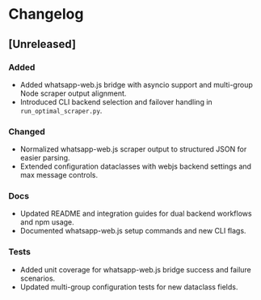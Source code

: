 # Changelog

## [Unreleased]

### Added
- Added whatsapp-web.js bridge with asyncio support and multi-group Node scraper output alignment.
- Introduced CLI backend selection and failover handling in `run_optimal_scraper.py`.

### Changed
- Normalized whatsapp-web.js scraper output to structured JSON for easier parsing.
- Extended configuration dataclasses with webjs backend settings and max message controls.

### Docs
- Updated README and integration guides for dual backend workflows and npm usage.
- Documented whatsapp-web.js setup commands and new CLI flags.

### Tests
- Added unit coverage for whatsapp-web.js bridge success and failure scenarios.
- Updated multi-group configuration tests for new dataclass fields.
